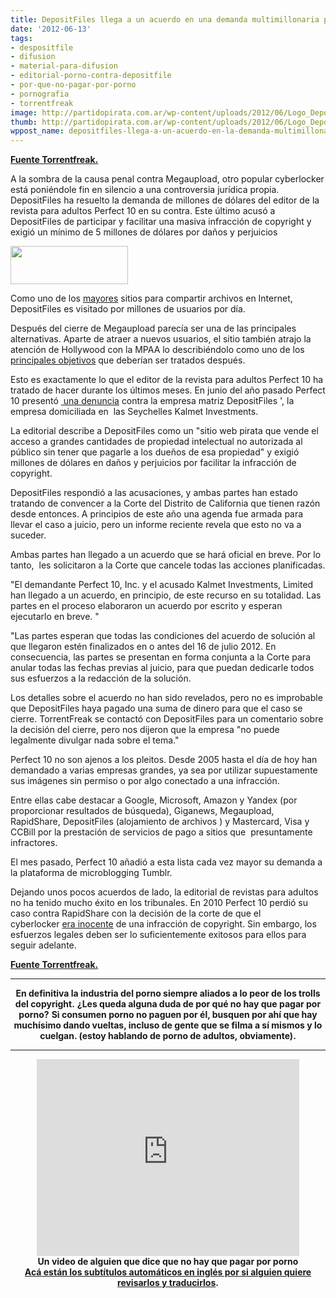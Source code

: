 ```yaml
---
title: DepositFiles llega a un acuerdo en una demanda multimillonaria por piratería
date: '2012-06-13'
tags:
- despositfile
- difusion
- material-para-difusion
- editorial-porno-contra-depositfile
- por-que-no-pagar-por-porno
- pornografia
- torrentfreak
image: http://partidopirata.com.ar/wp-content/uploads/2012/06/Logo_Depositfiles.jpg
thumb: http://partidopirata.com.ar/wp-content/uploads/2012/06/Logo_Depositfiles-150x61.jpg
wppost_name: depositfiles-llega-a-un-acuerdo-en-la-demanda-multimillonaria-por-pirateria
---
```


<strong><a href="https://torrentfreak.com/depositfiles-settles-multi-million-dollar-piracy-lawsuit-120613/" target="_blank">Fuente Torrentfreak.</a></strong>

A la sombra de la causa penal contra Megaupload, otro popular cyberlocker está poniéndole fin en silencio a una controversia jurídica propia. DepositFiles ha resuelto la demanda de millones de dólares del editor de la revista para adultos Perfect 10 en su contra. Este último acusó a  DepositFiles de participar y facilitar una masiva infracción de copyright y exigió un mínimo de 5 millones de dólares por daños y perjuicios

<a href="http://partidopirata.com.ar/wp-content/uploads/2012/06/Logo_Depositfiles.jpg"><img class="size-full wp-image-4741" title="Logo_Depositfiles" src="http://partidopirata.com.ar/wp-content/uploads/2012/06/Logo_Depositfiles.jpg" alt="" width="188" height="61" /></a>


Como uno de los <a href="http://torrentfreak.com/top-10-largest-file-sharing-sites-110828/">mayores</a> sitios para compartir archivos en Internet, DepositFiles es visitado por millones de usuarios por día.

Después del cierre de Megaupload parecía ser una de las principales alternativas. Aparte de atraer a nuevos usuarios, el sitio también atrajo la atención de Hollywood con la MPAA lo describiéndolo como uno de los <a href="http://torrentfreak.com/mpaa-targets-fileserve-mediafire-wupload-putlocker-and-depositfiles-120331/">principales objetivos</a> que deberían ser tratados después.

Esto es exactamente lo que el editor de la revista para adultos Perfect 10 ha tratado de hacer durante los últimos meses. En junio ​​del año pasado Perfect 10 presentó <a href="http://www.scribd.com/doc/96801721/Depositfiles-Complaint"> una denuncia</a> contra la empresa matriz DepositFiles ', la empresa domiciliada en  las Seychelles Kalmet Investments.

La editorial describe a DepositFiles como un "sitio web pirata que vende el acceso a grandes cantidades de propiedad intelectual no autorizada al público sin tener que pagarle a los dueños de esa propiedad" y exigió millones de dólares en daños y perjuicios por facilitar la infracción de copyright.

DepositFiles respondió a las acusaciones, y ambas partes han estado tratando de convencer a la Corte del Distrito de California que tienen razón desde entonces. A principios de este año una agenda fue armada para llevar el caso a juicio, pero un informe reciente revela que esto no va a suceder.

Ambas partes han llegado a un acuerdo que se hará oficial en breve. Por lo tanto,  les solicitaron a la Corte que cancele todas las acciones planificadas.

"El demandante Perfect 10, Inc. y el acusado Kalmet Investments, Limited han llegado a un acuerdo, en principio, de este recurso en su totalidad. Las partes en el proceso elaboraron un acuerdo por escrito y esperan ejecutarlo en breve. "

"Las partes esperan que todas las condiciones del acuerdo de solución al que llegaron estén finalizados en o antes del 16 de julio 2012. En consecuencia, las partes se presentan en forma conjunta a la Corte para anular todas las fechas previas al juicio, para que puedan dedicarle todos sus esfuerzos a la redacción de la solución.

Los detalles sobre el acuerdo no han sido revelados, pero no es improbable que DepositFiles haya pagado una suma de dinero para que el caso se cierre. TorrentFreak se contactó con DepositFiles para un comentario sobre la decisión del cierre, pero nos dijeron que la empresa "no puede legalmente divulgar nada sobre el tema."

Perfect 10 no son ajenos a los pleitos. Desde 2005 hasta el día de hoy han demandado a varias empresas grandes, ya sea por utilizar supuestamente sus imágenes sin permiso o por algo conectado a una infracción.

Entre ellas cabe destacar a Google, Microsoft, Amazon y Yandex (por proporcionar resultados de búsqueda), Giganews, Megaupload, RapidShare, DepositFiles (alojamiento de archivos ) y Mastercard, Visa y CCBill por la prestación de servicios de pago a sitios que  presuntamente infractores.

El mes pasado, Perfect 10 añadió a esta lista cada vez mayor su demanda a la plataforma de microblogging Tumblr.

Dejando unos pocos acuerdos de lado, la editorial de revistas para adultos no ha tenido mucho éxito en los tribunales. En 2010 Perfect 10 perdió su caso contra RapidShare con la decisión de la corte de que el cyberlocker <a href="http://torrentfreak.com/rapidshare-not-guilty-of-copyright-infringement-us-court-rules-100520/">era inocente</a> de una infracción de copyright. Sin embargo, los esfuerzos legales deben ser lo suficientemente exitosos para ellos para seguir adelante.

<strong><a href="https://torrentfreak.com/depositfiles-settles-multi-million-dollar-piracy-lawsuit-120613/" target="_blank">Fuente Torrentfreak.</a></strong>

<hr />
<p style="text-align: center;"><strong>En definitiva la industria del porno siempre aliados a lo peor de los trolls del copyright.</strong>
<strong> ¿Les queda alguna duda de por qué no hay que pagar por porno?</strong>
<strong> Si consumen porno no paguen por él, busquen por ahí que hay muchísimo dando vueltas, incluso de gente que se filma a sí mismos y lo cuelgan. (estoy hablando de porno de adultos, obviamente).</strong></p>


<hr />

<center>
<iframe src="http://www.youtube.com/embed/IMOuIfyTlI0" frameborder="0" width="420" height="315"></iframe>
<strong> </strong></center><center></center><center><strong>Un video de alguien que dice que no hay que pagar por porno</strong></center><center></center><center><strong><a href="https://rapidshare.com/files/4188739406/porno.txt" target="_blank">Acá están los subtítulos automáticos en inglés por si alguien quiere revisarlos y traducirlos</a>.</strong></center>
